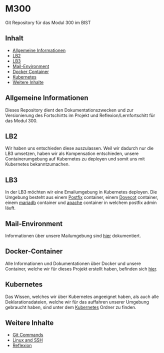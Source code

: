 # M300
Git Repository für das Modul 300 im BIST

## Inhalt
 * [Allgemeine Informationen](#allgemeine-informationen)
 * [LB2](#LB2)
 * [LB3](#LB3)
 * [Mail-Environment](#Mail-Environment)
 * [Docker Container](#Docker-Container)
 * [Kubernetes](#Kubernetes)
 * [Weitere Inhalte](#weitere-inhalte)

## Allgemeine Informationen
Dieses Repository dient den Dokumentationszwecken und zur Versionierung des Fortschirtts im Projekt und Reflexion/Lernfortschitt für das Modul 300.

## LB2
Wir haben uns entschieden diese auszulassen. Weil wir dadurch nur die LB3 umsetzen, haben wir als Kompensation entschieden, unsere Containerumgebung auf Kubernetes zu deployen und somit uns mit Kubernetes bekanntzumachen.

## LB3
In der LB3 möchten wir eine Emailumgebung in Kubernetes deployen. Die Umgebung besteht aus einem [Postfix](./LB03/mail-environment/containers/postfix) container, einem [Dovecot](./LB03/mail-environment/containers/dovecot) container, einem [mariadb](./LB03/mail-environment/containers/mariadb) container und [apache](./LB03/mail-environment/containers/apache) container in welchem postfix admin läuft.

## Mail-Environment
Informationen über unsere Mailumgebung sind [hier](./LB03/mail-environment) dokumentiert.

## Docker-Container
Alle Informationen und Dokumentationen über Docker und unsere Container, welche wir für dieses Projekt erstellt haben, befinden sich [hier](./LB03/mail-environment/containers).

## Kubernetes
Das Wissen, welches wir über Kubernetes angeeignet haben, als auch alle Deklarationsdateien, welche wir für das auffahren unserer Umgebung gebraucht haben, sind unter dem [Kubernetes](./LB03/mail-environment/kubernetes) Ordner zu finden.

## Weitere Inhalte
- [Git Commands](https://github.com/j-isler/M300-Mailserver-on-K8s/blob/master/_Dokumentationen/git.md)
- [Linux and SSH](https://github.com/j-isler/M300-Mailserver-on-K8s/blob/master/_Dokumentationen/LinuxundSSH.md)
- [Reflexion](https://github.com/j-isler/M300-Mailserver-on-K8s/blob/master/_Dokumentationen/reflexion.md)


